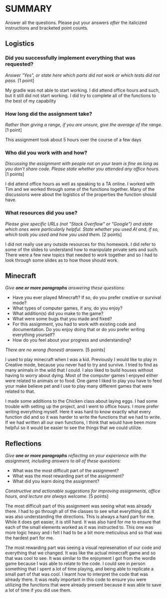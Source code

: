 # SUMMARY

Answer all the questions. Please put your answers _after_ the italicized
instructions and bracketed point counts.

## Logistics

### Did you successfully implement everything that was requested?

_Answer "Yes", or state here which parts did not work or which tests did not
pass._ [1 point]

My gradle was not able to start working. I did attend office hours and such, but it still
did not start working. I did try to complete all of the functions to the best of my capability

### How long did the assignment take?

_Rather than giving a range, if you are unsure, give the average of the range._
[1 point]

This assignment took about 5 hours over the course of a few days

### Who did you work with and how?

_Discussing the assignment with people not on your team is fine as long as you
don't share code. Please state whether you attended any office hours._ [1 points]

I did attend office hours as well as speaking to a TA online. I worked with Tim and we worked
through some of the functions together. Many of the discussions were about the logistics of the
properties the function should have.

### What resources did you use?

_Please give specific URLs (not "Stack Overflow" or "Google") and state which
ones were particularly helpful. State whether you used AI and, if so, which
tools you used and how you used them._ [2 points]

I did not really use any outside resources for this homework. I did refer to some of the slides
to understand how to manipulate private sets and such. There were a few new topics that needed to
work together and so I had to look through some slides as to how those should work.

## Minecraft

_Give **one or more paragraphs** answering these questions:_

* Have you ever played Minecraft? If so, do you prefer creative or survival
  mode?
* What types of computer games, if any, do you enjoy?
* What addition(s) did you make to the game?
* What were some bugs that you made and fixed?
* For this assignment, you had to work with existing code and documentation.
  Do you enjoy doing that or do you prefer writing everything yourself?
* How do you feel about your progress and understanding?

_There are no wrong (honest) answers._ [5 points]

I used to play minecraft when I was a kid. Previously I would like to play in Creative mode,
because you never had to try and survive. I tried to find as many animals in the wild that I
could. I also liked to build houses without having to worry about dying. Most of the computer
games I enjoyed either were related to animals or to food. One game I liked to play you have to
feed your make believe pet and I use to play many different games that were related to that.

I made some additions to the Chicken class about laying eggs. I had some trouble with setting up
the project, and I went to office hours. I more prefer writing everything myself. Here it was
hard to know exactly what every function did and so it was harder to write the functions that
we had to write. If we had written all our own functions, I think that would have been more
helpful so it would be easier to see the things that we could utilize.

## Reflections

_Give **one or more paragraphs** reflecting on your experience with the
assignment, including answers to all of these questions:_

* What was the most difficult part of the assignment?
* What was the most rewarding part of the assignment?
* What did you learn doing the assignment?

_Constructive and actionable suggestions for improving assignments, office
hours, and lecture are always welcome._
[5 points]

The most difficult part of this assignment was seeing what was already there. I had to go
through all of the classes to see what everything did. It was also understanding the directions.
This is always a hard part for me. While it does get easier, it is still hard. It was also hard
for me to ensure that each of the small elements worked as it was instructed to. This one
was more logic heavy and i felt I had to be a bit more meticulous and so that was the hardest
part for me.

The most rewarding part was seeing a visual represenation of our code and everything that we
changed. It was like the actual minecraft game and so that was cool to see. It was similar to
the enjoyment I got from the wordle game because I was able to relate to the code. I could see
in person something that I spent a lot of time playing, and being able to replicate a small part
of that was cool. I learnt how to interpret the code that was already there. It was really
important in this code to ensure you were utilizing the functions that were already present
because it was able to save a lot of time if you did use them. 